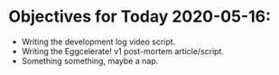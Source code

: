 # Objectives for Today 2020-05-16:

- Writing the development log video script.
- Writing the Eggcelerate! v1 post-mortem article/script.
- Something something, maybe a nap.

